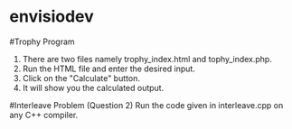 # envisiodev

#Trophy Program
1. There are two files namely trophy_index.html and tophy_index.php.
2. Run the HTML file and enter the desired input.
3. Click on the "Calculate" button.
4. It will show you the calculated output.

#Interleave Problem (Question 2)
Run the code given in interleave.cpp on any C++ compiler.
